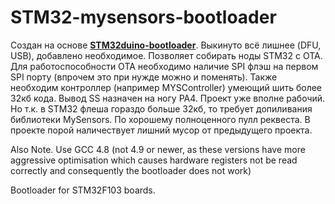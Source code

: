 # STM32-mysensors-bootloader

Создан на основе [**STM32duino-bootloader**](https://github.com/rogerclarkmelbourne/STM32duino-bootloader).
Выкинуто всё лишнее (DFU, USB), добавлено необходимое.
Позволяет собирать ноды STM32 с OTA.
Для работоспособности OTA необходимо наличие SPI флэш на первом SPI порту (впрочем это при нужде можно и поменять). Также необходим контроллер (например MYSController) умеющий шить более 32кб кода.
Вывод SS назначен на ногу PA4.
Проект уже вполне рабочий. Но т.к. в STM32 флеша гораздо больше 32кб, то требует допиливания библиотеки MySensors. По хорошему полноценного пулл реквеста. В проекте порой наличествует лишний мусор от предыдущего проекта.

Also Note. Use GCC 4.8 (not 4.9 or newer, as these versions have more aggressive optimisation which causes hardware registers not be read correctly and consequently the bootloader does not work)

Bootloader for STM32F103 boards.
